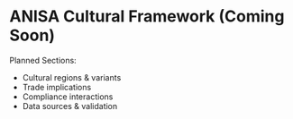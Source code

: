# ANISA Cultural Framework (Coming Soon)

Planned Sections:
- Cultural regions & variants
- Trade implications
- Compliance interactions
- Data sources & validation


